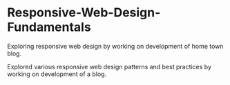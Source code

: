 # Responsive-Web-Design-Fundamentals
Exploring responsive web design by working on development of home town blog.

Explored various responsive web design patterns and best practices by working on development of a blog.
